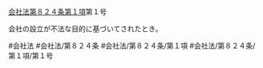 [会社法第８２４条第１項](会社法＿＿＿＿第８２４条第１項)第１号

会社の設立が不法な目的に基づいてされたとき。


#会社法
#会社法/第８２４条
#会社法/第８２４条/第１項
#会社法/第８２４条/第１項/第１号
